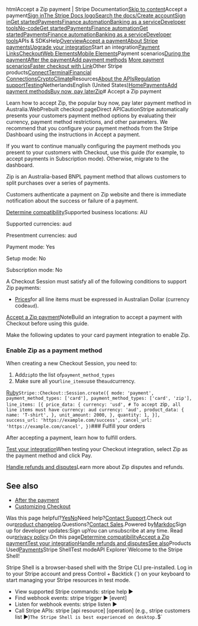 htmlAccept a Zip payment | Stripe Documentation[Skip to content](#main-content)Accept a payment[Sign in](https://dashboard.stripe.com/login?redirect=https%3A%2F%2Fdocs.stripe.com%2Fpayments%2Fzip%2Faccept-a-payment)[The Stripe Docs logo](/)[Search the docs/](#)[Create account](https://dashboard.stripe.com/register)[Sign in](https://dashboard.stripe.com/login?redirect=https%3A%2F%2Fdocs.stripe.com%2Fpayments%2Fzip%2Faccept-a-payment)[Get started](/get-started)[Payments](/payments)[Finance automation](/finance-automation)[Banking as a service](/financial-services)[Developer tools](/development)[No-code](/no-code)[Get started](/get-started)[Payments](/payments)[Finance automation](/finance-automation)[](#)[Get started](/get-started)[Payments](/payments)[Finance automation](/finance-automation)[Banking as a service](/financial-services)[Developer tools](/development)[](#)APIs & SDKsHelp[Overview](/docs/payments)[Accept a payment](#)[About Stripe payments](#)[Upgrade your integration](/docs/payments/upgrades)Start an integration[Payment Links](#)[Checkout](#)[Web Elements](#)[Mobile Elements](#)Payment scenarios[During the payment](#)[After the payment](#)[Add payment methods](#)
[More payment scenarios](#)[Faster checkout with Link](#)Other Stripe products[Connect](#)[Terminal](#)[Financial Connections](#)[Crypto](#)[Climate](#)Resources[About the APIs](#)[Regulation support](#)[Testing](/docs/testing)NetherlandsEnglish (United States)[](#)[](#)[Home](/docs)[Payments](/docs/payments)[Add payment methods](/docs/payments/payment-methods/overview)[Buy now, pay later](/docs/payments/buy-now-pay-later)[Zip](/docs/payments/zip)# Accept a Zip payment

Learn how to accept Zip, the popular buy now, pay later payment method in Australia.WebPrebuilt checkout pageDirect APICautionStripe automatically presents your customers payment method options by evaluating their currency, payment method restrictions, and other parameters. We recommend that you configure your payment methods from the Stripe Dashboard using the instructions in Accept a payment.

If you want to continue manually configuring the payment methods you present to your customers with Checkout, use this guide (for example, to accept payments in Subscription mode). Otherwise, migrate to the dashboard.

Zip is an Australia-based BNPL payment method that allows customers to split purchases over a series of payments.

Customers authenticate a payment on Zip website and there is immediate notification about the success or failure of a payment.

[Determine compatibility](#compatibility)Supported business locations: AU

Supported currencies: aud

Presentment currencies: aud

Payment mode: Yes

Setup mode: No

Subscription mode: No

A Checkout Session must satisfy all of the following conditions to support Zip payments:

- [Prices](/api/prices)for all line items must be expressed in Australian Dollar (currency code`aud`).

[Accept a Zip payment](#accept-a-Zip-payment)NoteBuild an integration to accept a payment with Checkout before using this guide.

Make the following updates to your card payment integration to enable Zip.

### Enable Zip as a payment method

When creating a new Checkout Session, you need to:

1. Add`zip`to the list of`payment_method_types`
2. Make sure all your`line_items`use the`aud`currency.

[Ruby](#)`Stripe::Checkout::Session.create({
  mode: 'payment',
  payment_method_types: ['card'],
  payment_method_types: ['card', 'zip'],
  line_items: [{
    price_data: {
      currency: 'usd',
      # To accept `zip`, all line items must have currency: aud
      currency: 'aud',
      product_data: {
        name: 'T-shirt',
      },
      unit_amount: 2000,
    },
    quantity: 1,
  }],
  success_url: 'https://example.com/success',
  cancel_url: 'https://example.com/cancel',
})`### Fulfill your orders

After accepting a payment, learn how to fulfill orders.

[Test your integration](#test-integration)When testing your Checkout integration, select Zip as the payment method and click Pay.

[Handle refunds and disputes](#refunds-and-disputes)Learn more about Zip disputes and refunds.

## See also

- [After the payment](/payments/checkout/fulfill-orders)
- [Customizing Checkout](/payments/checkout/customization)

Was this page helpful?[Yes](#)[No](#)Need help?[Contact Support](https://support.stripe.com/).Check out our[product changelog](https://stripe.com/blog/changelog).Questions?[Contact Sales](https://stripe.com/contact/sales).Powered by[Markdoc](https://markdoc.dev)Sign up for developer updates:Sign upYou can unsubscribe at any time. Read our[privacy policy](https://stripe.com/privacy).On this page[Determine compatibility](#compatibility)[Accept a Zip payment](#accept-a-Zip-payment)[Test your integration](#test-integration)[Handle refunds and disputes](#refunds-and-disputes)[See also](#see-also)Products Used[Payments](/payments)Stripe ShellTest modeAPI Explorer[](https://stripe.com/docs/stripe-cli#install)`Welcome to the Stripe Shell!

Stripe Shell is a browser-based shell with the Stripe CLI pre-installed. Log in to your
Stripe account and press Control + Backtick (`) on your keyboard to start managing your Stripe
resources in test mode.

- View supported Stripe commands: stripe help ▶️
- Find webhook events: stripe trigger ▶️ [event]
- Listen for webhook events: stripe listen ▶
- Call Stripe APIs: stripe [api resource] [operation] (e.g., stripe customers list ▶️)`The Stripe Shell is best experienced on desktop.`$`